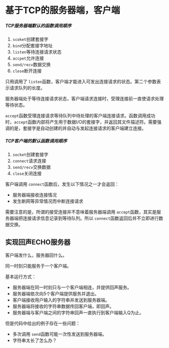 # 基于TCP的服务器端，客户端

##### TCP服务器端默认的函数调用顺序

1. `scoket`创建套接字
2. `bind`分配套接字地址
3. `listen`等待连接请求状态
4. `accpet`允许连接
5. `send/recv`数据交换
6. `close`断开连接

只用调用了 `listen`函数，客户端才能进入可发出连接请求的状态。第二个参数表示请求队列的长度。

服务器端处于等待连接请求状态，客户端请求连接时，受理连接前一直使请求处理等待状态。

`accept`函数受理连接请求等待队列中待处理的客户端连接请求。函数调用成功时，`accept`函数内部将产生用于数据I/O的套接字，并返回其文件描述符。需要强调的是，套接字是自动创建的并自动与发起连接请求的客户端建立连接。

##### TCP客户端的默认函数调用顺序

1. `socket`创建套接字
2. `connect`请求连接
3. `send/recv`交换数据
4. `close`关闭连接

客户端调用 `connect`函数后，发生以下情况之一才会返回：

- 服务器端接收连接情况
- 发生断网等异常情况而中断连接请求

需要注意的是，所谓的接受连接并不意味着服务器端调用 `accept`函数，其实是服务器端把连接请求信息记录到等待队列。所以 `connect`函数返回后并不立即进行数据交换。

## 实现回声ECHO服务器

客户端发什么，服务器回什么。

同一时刻只能服务于一个客户端。

基本运行方式：

- 服务器端在同一时刻只与一个客户端相连，并提供回声服务。
- 服务器端依次向5个客户端提供服务并退出。
- 客户端接收用户输入的字符串并发送到服务器端。
- 服务器端将接收的字符串数据传回客户端，即回声。
- 服务器端与客户端之间的字符串回声一直执行到客户端输入Q为止。

但是代码中给出的例子存在一些问题：

- 多次调用 `send`函数可能一次性发送到服务器端。
- 字符串太长了怎么办？

